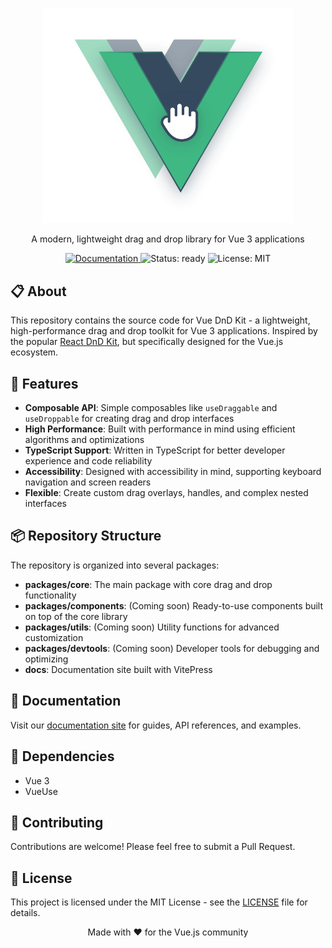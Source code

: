 <p align="center">
  <img src="https://raw.githubusercontent.com/ZiZIGY/vue-dnd-kit/refs/heads/master/public/logo.svg" width="400" alt="Vue DnD Kit Logo">
</p>

<p align="center">
  A modern, lightweight drag and drop library for Vue 3 applications
</p>

<p align="center">
  <a href="https://zizigy.github.io/vue-dnd-kit/">
    <img src="https://img.shields.io/badge/Documentation-Visit-blue?style=flat-square" alt="Documentation">
  </a>
  <img src="https://img.shields.io/badge/Status-ready-green.svg" alt="Status: ready">
  <img src="https://img.shields.io/badge/License-MIT-green.svg" alt="License: MIT">
</p>

## 📋 About

This repository contains the source code for Vue DnD Kit - a lightweight, high-performance drag and drop toolkit for Vue 3 applications. Inspired by the popular [React DnD Kit](https://dndkit.com/), but specifically designed for the Vue.js ecosystem.

## 🚀 Features

- **Composable API**: Simple composables like `useDraggable` and `useDroppable` for creating drag and drop interfaces
- **High Performance**: Built with performance in mind using efficient algorithms and optimizations
- **TypeScript Support**: Written in TypeScript for better developer experience and code reliability
- **Accessibility**: Designed with accessibility in mind, supporting keyboard navigation and screen readers
- **Flexible**: Create custom drag overlays, handles, and complex nested interfaces

## 📦 Repository Structure

The repository is organized into several packages:

- **packages/core**: The main package with core drag and drop functionality
- **packages/components**: (Coming soon) Ready-to-use components built on top of the core library
- **packages/utils**: (Coming soon) Utility functions for advanced customization
- **packages/devtools**: (Coming soon) Developer tools for debugging and optimizing
- **docs**: Documentation site built with VitePress

## 📖 Documentation

Visit our [documentation site](https://zizigy.github.io/vue-dnd-kit/) for guides, API references, and examples.

## 🔧 Dependencies

- Vue 3
- VueUse

## 🤝 Contributing

Contributions are welcome! Please feel free to submit a Pull Request.

## 📄 License

This project is licensed under the MIT License - see the [LICENSE](LICENSE) file for details.

<p align="center">Made with ❤️ for the Vue.js community</p>
